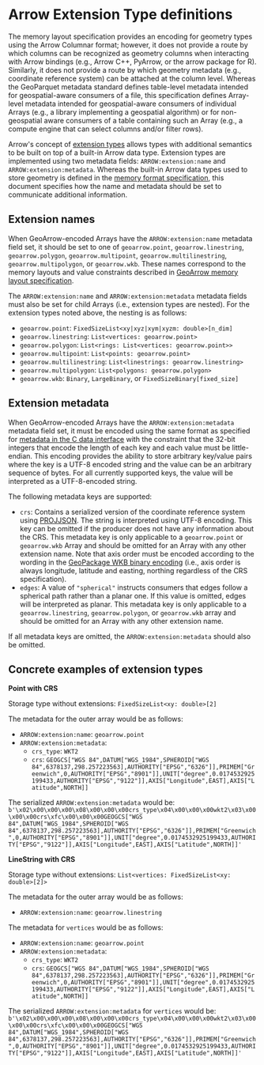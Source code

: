 
# Arrow Extension Type definitions

The memory layout specification provides an encoding for geometry types
using the Arrow Columnar format; however, it does not provide a route by
which columns can be recognized as geometry columns when interacting with
Arrow bindings (e.g., Arrow C++, PyArrow, or the arrow package for R).
Similarly, it does not provide a route by which geometry metadata (e.g.,
coordinate reference system) can be attached at the column level.
Whereas the GeoParquet metadata standard defines table-level metadata
intended for geospatial-aware consumers of a file, this specification
defines Array-level metadata intended for geospatial-aware consumers
of individual Arrays (e.g., a library implementing a geospatial algorithm)
or for non-geospatial aware consumers of a table containing such an
Array (e.g., a compute engine that can select columns and/or filter rows).

Arrow's concept of [extension types](https://arrow.apache.org/docs/format/Columnar.html#extension-types)
allows types with additional semantics to be built on top of a built-in
Arrow data type. Extension types are implemented using two metadata fields:
`ARROW:extension:name` and `ARROW:extension:metadata`. Whereas the
built-in Arrow data types used to store geometry is defined in the
[memory format specification](format.md), this document specifies how
the name and metadata should be set to communicate additional
information.

## Extension names

When GeoArrow-encoded Arrays have the `ARROW:extension:name` metadata
field set, it should be set to one of `geoarrow.point`, `geoarrow.linestring`,
`geoarrow.polygon`, `geoarrow.multipoint`, `geoarrow.multilinestring`,
`geoarrow.multipolygon`, or `geoarrow.wkb`. These names correspond
to the memory layouts and value constraints described in
[GeoArrow memory layout specification](format.md).

The `ARROW:extension:name` and `ARROW:extension:metadata` metadata fields
must also be set for child Arrays (i.e., extension types are nested).
For the extension types noted above, the nesting is as follows:

- `geoarrow.point`: `FixedSizeList<xy|xyz|xym|xyzm: double>[n_dim]`
- `geoarrow.linestring`: `List<vertices: geoarrow.point>`
- `geoarrow.polygon`: `List<rings: List<vertices: geoarrow.point>>`
- `geoarrow.multipoint`: `List<points: geoarrow.point>`
- `geoarrow.multilinestring`: `List<linestrings: geoarrow.linestring>`
- `geoarrow.multipolygon`: `List<polygons: geoarrow.polygon>`
- `geoarrow.wkb`: `Binary`, `LargeBinary`, or `FixedSizeBinary[fixed_size]`

## Extension metadata

When GeoArrow-encoded Arrays have the `ARROW:extension:metadata` metadata
field set, it must be encoded using the same format as specified for
[metadata in the C data interface](https://arrow.apache.org/docs/format/CDataInterface.html#c.ArrowSchema.metadata)
with the constraint that the 32-bit integers that encode the length of
each key and each value must be little-endian. This encoding provides
the ability to store arbitrary key/value pairs where the key is a UTF-8
encoded string and the value can be an arbitrary sequence of bytes.
For all currently supported keys, the value will be interpreted as a
UTF-8-encoded string.

The following metadata keys are supported:

- `crs`: Contains a serialized version of the coordinate reference system
  using [PROJJSON](https://proj.org/specifications/projjson.html).
  The string is interpreted using UTF-8 encoding. This key can be omitted
  if the producer does not have any information about the CRS. This
  metadata key is only applicable to a `geoarrow.point` or `geoarrow.wkb`
  Array and should be omitted for an Array with any other extension name.
  Note that axis order must be encoded according to the wording in the
  [GeoPackage WKB binary encoding](https://www.geopackage.org/spec130/index.html#gpb_format)
  (i.e., axis order is always longitude, latitude and easting, northing
  regardless of the CRS specification).
- `edges`: A value of `"spherical"` instructs consumers that edges follow
  a spherical path rather than a planar one. If this value is omitted,
  edges will be interpreted as planar. This metadata key is only applicable
  to a `geoarrow.linestring`, `geoarrow.polygon`, or `geoarrow.wkb` array
  and should be omitted for an Array with any other extension name.

If all metadata keys are omitted, the `ARROW:extension:metadata` should
also be omitted.

## Concrete examples of extension types

**Point with CRS**

Storage type without extensions: `FixedSizeList<xy: double>[2]`

The metadata for the outer array would be as follows:

- `ARROW:extension:name`: `geoarrow.point`
- `ARROW:extension:metadata`:
    - `crs_type`: `WKT2`
    - `crs`: `GEOGCS["WGS 84",DATUM["WGS_1984",SPHEROID["WGS 84",6378137,298.257223563],AUTHORITY["EPSG","6326"]],PRIMEM["Greenwich",0,AUTHORITY["EPSG","8901"]],UNIT["degree",0.0174532925199433,AUTHORITY["EPSG","9122"]],AXIS["Longitude",EAST],AXIS["Latitude",NORTH]]`

The serialized `ARROW:extension:metadata` would be: `b'\x02\x00\x00\x00\x08\x00\x00\x00crs_type\x04\x00\x00\x00wkt2\x03\x00\x00\x00crs\xfc\x00\x00\x00GEOGCS["WGS 84",DATUM["WGS_1984",SPHEROID["WGS 84",6378137,298.257223563],AUTHORITY["EPSG","6326"]],PRIMEM["Greenwich",0,AUTHORITY["EPSG","8901"]],UNIT["degree",0.0174532925199433,AUTHORITY["EPSG","9122"]],AXIS["Longitude",EAST],AXIS["Latitude",NORTH]]'`

**LineString with CRS**

Storage type without extensions: `List<vertices: FixedSizeList<xy: double>[2]>`

The metadata for the outer array would be as follows:

- `ARROW:extension:name`: `geoarrow.linestring`

The metadata for `vertices` would be as follows:

- `ARROW:extension:name`: `geoarrow.point`
- `ARROW:extension:metadata`:
    - `crs_type`: `WKT2`
    - `crs`: `GEOGCS["WGS 84",DATUM["WGS_1984",SPHEROID["WGS 84",6378137,298.257223563],AUTHORITY["EPSG","6326"]],PRIMEM["Greenwich",0,AUTHORITY["EPSG","8901"]],UNIT["degree",0.0174532925199433,AUTHORITY["EPSG","9122"]],AXIS["Longitude",EAST],AXIS["Latitude",NORTH]]`

The serialized `ARROW:extension:metadata` for `vertices` would be: `b'\x02\x00\x00\x00\x08\x00\x00\x00crs_type\x04\x00\x00\x00wkt2\x03\x00\x00\x00crs\xfc\x00\x00\x00GEOGCS["WGS 84",DATUM["WGS_1984",SPHEROID["WGS 84",6378137,298.257223563],AUTHORITY["EPSG","6326"]],PRIMEM["Greenwich",0,AUTHORITY["EPSG","8901"]],UNIT["degree",0.0174532925199433,AUTHORITY["EPSG","9122"]],AXIS["Longitude",EAST],AXIS["Latitude",NORTH]]'`
